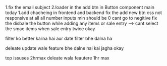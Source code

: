 1.fix the email subject
2.loader in the add btn in Button component
main today
1.add chacheing in frontend and backend
fix the add new btn css not responsive at all
all number inputs min should be 0 cant go to negitive
fix the disbale the button while adding any items or sale entry -->
cant select the smae items when sale entry twice okay

<!-- major things  -->

filter ko better karna hai aur date filter bhe dalna ha

deleate update wale feature bhe dalne hai kai jagha okay

<!-- time taken -->

top issuses 2hrmax
deleate wala feautere 1hr max
